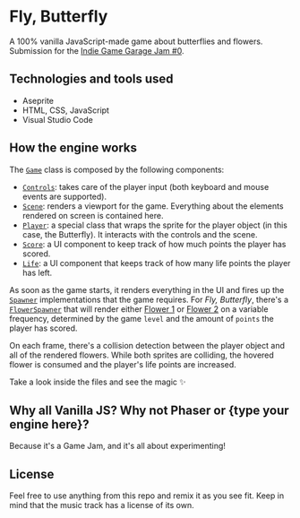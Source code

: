 # Fly, Butterfly

A 100% vanilla JavaScript-made game about butterflies and flowers. Submission for the [Indie Game Garage Jam #0](https://itch.io/jam/igg-weekly-jam-0).

## Technologies and tools used

- Aseprite
- HTML, CSS, JavaScript
- Visual Studio Code

## How the engine works

The [`Game`](./game/engine/Game.js) class is composed by the following components:

- [`Controls`](./game/engine/Controls.js): takes care of the player input (both keyboard and mouse events are supported).
- [`Scene`](./game/engine/GameScene.js): renders a viewport for the game. Everything about the elements rendered on screen is contained here.
- [`Player`](./game/engine/Player.js): a special class that wraps the sprite for the player object (in this case, the Butterfly). It interacts with the controls and the scene.
- [`Score`](./game/engine/Score.js): a UI component to keep track of how much points the player has scored.
- [`Life`](./game/engine/PlayerLife.js): a UI component that keeps track of how many life points the player has left.

As soon as the game starts, it renders everything in the UI and fires up the [`Spawner`](./game/engine/Spawner.js) implementations that the game requires. For _Fly, Butterfly_, there's a [`FlowerSpawner`](./game/spawners/FlowerSpawner.js) that will render either [Flower 1](./assets/Flower1.png) or [Flower 2](./assets/Flower2.png) on a variable frequency, determined by the game `level` and the amount of `points` the player has scored.

On each frame, there's a collision detection between the player object and all of the rendered flowers. While both sprites are colliding, the hovered flower is consumed and the player's life points are increased.

Take a look inside the files and see the magic ✨

## Why all Vanilla JS? Why not Phaser or {type your engine here}?

Because it's a Game Jam, and it's all about experimenting!

## License

Feel free to use anything from this repo and remix it as you see fit. Keep in mind that the music track has a license of its own.
